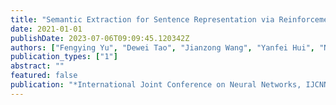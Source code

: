 ```yaml
---
title: "Semantic Extraction for Sentence Representation via Reinforcement Learning"
date: 2021-01-01
publishDate: 2023-07-06T09:09:45.120342Z
authors: ["Fengying Yu", "Dewei Tao", "Jianzong Wang", "Yanfei Hui", "Ning Cheng", "Jing Xiao"]
publication_types: ["1"]
abstract: ""
featured: false
publication: "*International Joint Conference on Neural Networks, IJCNN 2021, Shenzhen, China, July 18-22, 2021*"
---
```


